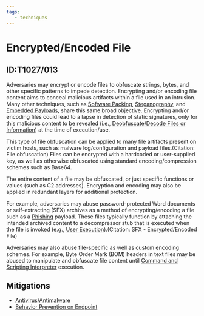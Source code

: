 ```yaml
---
tags:
   - techniques
---
```

# Encrypted/Encoded File
## ID:T1027/013
Adversaries may encrypt or encode files to obfuscate strings, bytes, and other specific patterns to impede detection. Encrypting and/or encoding file content aims to conceal malicious artifacts within a file used in an intrusion. Many other techniques, such as [Software Packing](/mitre/techniques/T1027/002), [Steganography](/mitre/techniques/T1027/003), and [Embedded Payloads](/mitre/techniques/T1027/009), share this same broad objective. Encrypting and/or encoding files could lead to a lapse in detection of static signatures, only for this malicious content to be revealed (i.e., [Deobfuscate/Decode Files or Information](/mitre/techniques/T1140)) at the time of execution/use.

This type of file obfuscation can be applied to many file artifacts present on victim hosts, such as malware log/configuration and payload files.(Citation: File obfuscation) Files can be encrypted with a hardcoded or user-supplied key, as well as otherwise obfuscated using standard encoding/compression schemes such as Base64.

The entire content of a file may be obfuscated, or just specific functions or values (such as C2 addresses). Encryption and encoding may also be applied in redundant layers for additional protection.

For example, adversaries may abuse password-protected Word documents or self-extracting (SFX) archives as a method of encrypting/encoding a file such as a [Phishing](/mitre/techniques/T1566) payload. These files typically function by attaching the intended archived content to a decompressor stub that is executed when the file is invoked (e.g., [User Execution](/mitre/techniques/T1204)).(Citation: SFX - Encrypted/Encoded File) 

Adversaries may also abuse file-specific as well as custom encoding schemes. For example, Byte Order Mark (BOM) headers in text files may be abused to manipulate and obfuscate file content until [Command and Scripting Interpreter](/mitre/techniques/T1059) execution.
## Mitigations
* [Antivirus/Antimalware](mitigations/M1049)
* [Behavior Prevention on Endpoint](mitigations/M1040)
